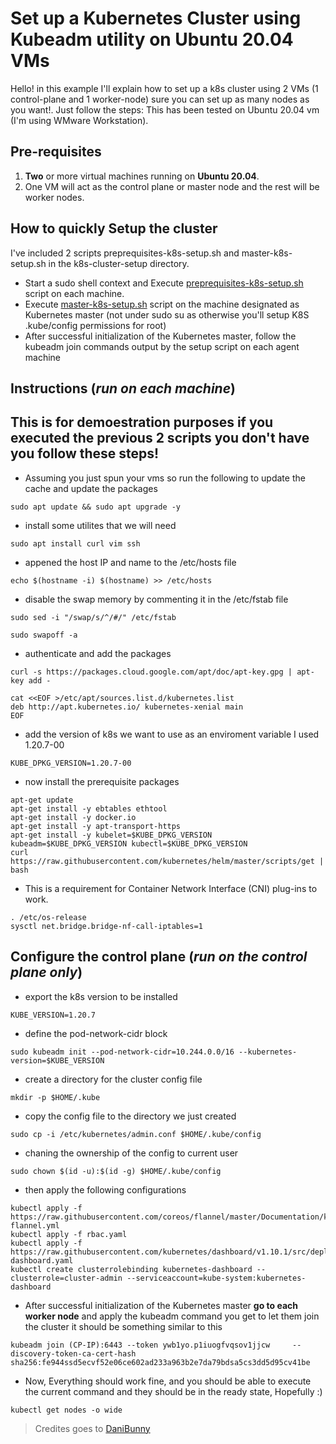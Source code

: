# Set up a Kubernetes Cluster using Kubeadm utility on Ubuntu 20.04 VMs

Hello! in this example I'll explain how to set up a k8s cluster using 2 VMs (1 control-plane and 1 worker-node) sure you can set up as many nodes as you want!.
Just follow the steps:
This has been tested on Ubuntu 20.04 vm (I'm using WMware Workstation).

## Pre-requisites

 1. **Two** or more virtual machines  running on **Ubuntu 20.04**.
 2. One VM will act as the control plane or master node and the rest will be worker nodes.


## How to quickly Setup the cluster 
 I've included 2 scripts preprequisites-k8s-setup.sh and master-k8s-setup.sh in the k8s-cluster-setup directory.
 - Start a sudo shell context and Execute [preprequisites-k8s-setup.sh](./k8s-cluster-setup/preprequisites-k8s-setup.sh) script on each machine.
 - Execute [master-k8s-setup.sh](./k8s-cluster-setup/master-k8s-setup.sh) script on the machine designated as Kubernetes master (not under sudo su as otherwise you'll setup K8S .kube/config permissions for root)
 - After successful initialization of the Kubernetes master, follow the kubeadm join commands output by the setup script on each agent machine
## Instructions (***run on each machine***)
## This is for demoestration purposes if you executed the previous 2 scripts you don't have you follow these steps!
- Assuming you just spun your vms so run the following to
  update the cache and update the packages
```
sudo apt update && sudo apt upgrade -y 
```

- install some utilites that we will need
```
sudo apt install curl vim ssh 
```

- appened the host IP and name to the /etc/hosts file
```
echo $(hostname -i) $(hostname) >> /etc/hosts
```

- disable the swap memory by commenting it in the /etc/fstab file
```
sudo sed -i "/swap/s/^/#/" /etc/fstab
```
```
sudo swapoff -a
```

- authenticate and add the packages
``` 
curl -s https://packages.cloud.google.com/apt/doc/apt-key.gpg | apt-key add -
```
```
cat <<EOF >/etc/apt/sources.list.d/kubernetes.list
deb http://apt.kubernetes.io/ kubernetes-xenial main
EOF
```
    
- add the version of k8s we want to use as an enviroment variable I used 1.20.7-00
```
KUBE_DPKG_VERSION=1.20.7-00
```

- now install the prerequisite packages
```
apt-get update
apt-get install -y ebtables ethtool
apt-get install -y docker.io
apt-get install -y apt-transport-https
apt-get install -y kubelet=$KUBE_DPKG_VERSION kubeadm=$KUBE_DPKG_VERSION kubectl=$KUBE_DPKG_VERSION
curl https://raw.githubusercontent.com/kubernetes/helm/master/scripts/get | bash
```
    
- This is a requirement for Container Network Interface (CNI) plug-ins to work.
```
. /etc/os-release
sysctl net.bridge.bridge-nf-call-iptables=1
```

## Configure the control plane (***run on the control plane only***)

- export the k8s version to be installed
```
KUBE_VERSION=1.20.7
```
- define the pod-network-cidr block
```
sudo kubeadm init --pod-network-cidr=10.244.0.0/16 --kubernetes-version=$KUBE_VERSION
```
- create a directory for the cluster config file
```
mkdir -p $HOME/.kube
```
- copy the config file to the directory we just created
```
sudo cp -i /etc/kubernetes/admin.conf $HOME/.kube/config
```

- chaning the ownership of the config to current user
```
sudo chown $(id -u):$(id -g) $HOME/.kube/config
```

- then apply the following configurations
```
kubectl apply -f https://raw.githubusercontent.com/coreos/flannel/master/Documentation/kube-flannel.yml
kubectl apply -f rbac.yaml
kubectl apply -f https://raw.githubusercontent.com/kubernetes/dashboard/v1.10.1/src/deploy/recommended/kubernetes-dashboard.yaml
kubectl create clusterrolebinding kubernetes-dashboard --clusterrole=cluster-admin --serviceaccount=kube-system:kubernetes-dashboard
```
- After successful initialization of the Kubernetes master **go to each worker node** and apply the kubeadm command you get to let them join the cluster it should be something similar to this
```
kubeadm join (CP-IP):6443 --token ywb1yo.p1iuogfvqsov1jjcw     --discovery-token-ca-cert-hash sha256:fe944ssd5ecvf52e06ce602ad233a963b2e7da79bdsa5cs3dd5d95cv41be 
```
- Now, Everything should work fine, and you should be able to execute the current command and they should be in the ready state, Hopefully :)
```
kubectl get nodes -o wide
```
> Credites goes to [DaniBunny](https://github.com/microsoft/sql-server-samples/tree/master/samples/features/sql-big-data-cluster/deployment/kubeadm/ubuntu)
